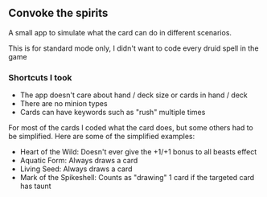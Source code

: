 ## Convoke the spirits
A small app to simulate what the card can do in different scenarios.

This is for standard mode only, I didn't want to code every druid spell in the game

### Shortcuts I took

- The app doesn't care about hand / deck size or cards in hand / deck
- There are no minion types
- Cards can have keywords such as "rush" multiple times

For most of the cards I coded what the card does, but some others had to be simplified.
Here are some of the simplified examples:

- Heart of the Wild: Doesn't ever give the  +1/+1 bonus to all beasts effect
- Aquatic Form: Always draws a card
- Living Seed: Always draws a card
- Mark of the Spikeshell: Counts as "drawing" 1 card if the targeted card has taunt